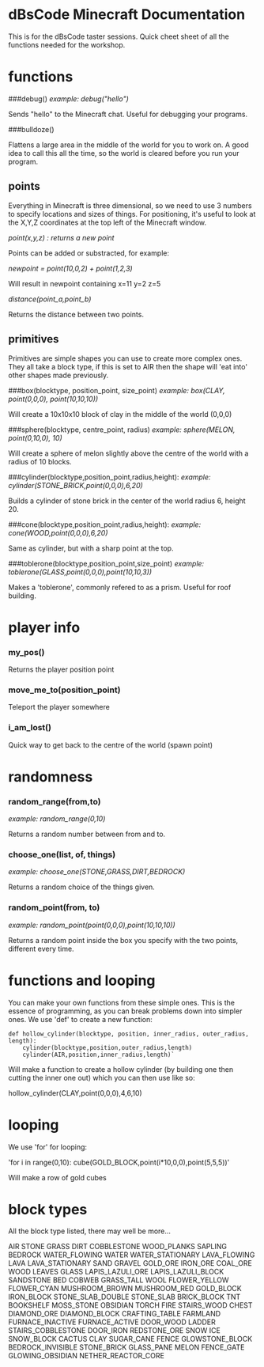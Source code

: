 # dBsCode Minecraft Documentation

This is for the dBsCode taster sessions. Quick cheet sheet of all the
functions needed for the workshop.

# functions

###debug()
*example: debug("hello")*

Sends "hello" to the Minecraft chat. Useful for debugging your programs.

###bulldoze()

Flattens a large area in the middle of the world for you to work on.  A
good idea to call this all the time, so the world is cleared before you
run your program.

## points

Everything in Minecraft is three dimensional, so we need to use 3 numbers to
specify locations and sizes of things. For positioning, it's useful to look at
the X,Y,Z coordinates at the top left of the Minecraft window.

*point(x,y,z) : returns a new point*

Points can be added or substracted, for example:

*newpoint = point(10,0,2) + point(1,2,3)*

Will result in newpoint containing x=11 y=2 z=5

*distance(point_a,point_b)*

Returns the distance between two points.

## primitives

Primitives are simple shapes you can use to create more complex
ones. They all take a block type, if this is set to AIR then the
shape will 'eat into' other shapes made previously.

###box(blocktype, position_point, size_point)
*example: box(CLAY, point(0,0,0), point(10,10,10))*

Will create a 10x10x10 block of clay in the middle of the world (0,0,0)

###sphere(blocktype, centre_point, radius)
*example: sphere(MELON, point(0,10,0), 10)*

Will create a sphere of melon slightly above the centre of the world
with a radius of 10 blocks.

###cylinder(blocktype,position_point,radius,height):
*example: cylinder(STONE_BRICK,point(0,0,0),6,20)*

Builds a cylinder of stone brick in the center of the world radius 6, height 20.

###cone(blocktype,position_point,radius,height):
*example: cone(WOOD,point(0,0,0),6,20)*

Same as cylinder, but with a sharp point at the top.

###toblerone(blocktype,position_point,size_point)
*example:  toblerone(GLASS,point(0,0,0),point(10,10,3))*

Makes a 'toblerone', commonly refered to as a prism. Useful for roof building.

# player info

### my_pos()

Returns the player position point

### move_me_to(position_point)

Teleport the player somewhere

### i_am_lost()

Quick way to get back to the centre of the world (spawn point)

# randomness

### random_range(from,to)
*example: random_range(0,10)*

Returns a random number between from and to.

### choose_one(list, of, things)
*example: choose_one(STONE,GRASS,DIRT,BEDROCK)*

Returns a random choice of the things given.

### random_point(from, to)
*example: random_point(point(0,0,0),point(10,10,10))*

Returns a random point inside the box you specify with the two points,
different every time.

# functions and looping

You can make your own functions from these simple ones. This is the
essence of programming, as you can break problems down into simpler
ones. We use 'def' to create a new function:

    def hollow_cylinder(blocktype, position, inner_radius, outer_radius, length):
        cylinder(blocktype,position,outer_radius,length)
        cylinder(AIR,position,inner_radius,length)`

Will make a function to create a hollow cylinder (by building one then cutting
the inner one out) which you can then use like so:

hollow_cylinder(CLAY,point(0,0,0),4,6,10)

# looping

We use 'for' for looping:

'for i in range(0,10):
    cube(GOLD_BLOCK,point(i*10,0,0),point(5,5,5))'

Will make a row of gold cubes

# block types

All the block type listed, there may well be more...

AIR
STONE
GRASS
DIRT
COBBLESTONE
WOOD_PLANKS
SAPLING
BEDROCK
WATER_FLOWING
WATER
WATER_STATIONARY
LAVA_FLOWING
LAVA
LAVA_STATIONARY
SAND
GRAVEL
GOLD_ORE
IRON_ORE
COAL_ORE
WOOD
LEAVES
GLASS
LAPIS_LAZULI_ORE
LAPIS_LAZULI_BLOCK
SANDSTONE
BED
COBWEB
GRASS_TALL
WOOL
FLOWER_YELLOW
FLOWER_CYAN
MUSHROOM_BROWN
MUSHROOM_RED
GOLD_BLOCK
IRON_BLOCK
STONE_SLAB_DOUBLE
STONE_SLAB
BRICK_BLOCK
TNT
BOOKSHELF
MOSS_STONE
OBSIDIAN
TORCH
FIRE
STAIRS_WOOD
CHEST
DIAMOND_ORE
DIAMOND_BLOCK
CRAFTING_TABLE
FARMLAND
FURNACE_INACTIVE
FURNACE_ACTIVE
DOOR_WOOD
LADDER
STAIRS_COBBLESTONE
DOOR_IRON
REDSTONE_ORE
SNOW
ICE
SNOW_BLOCK
CACTUS
CLAY
SUGAR_CANE
FENCE
GLOWSTONE_BLOCK
BEDROCK_INVISIBLE
STONE_BRICK
GLASS_PANE
MELON
FENCE_GATE
GLOWING_OBSIDIAN
NETHER_REACTOR_CORE
